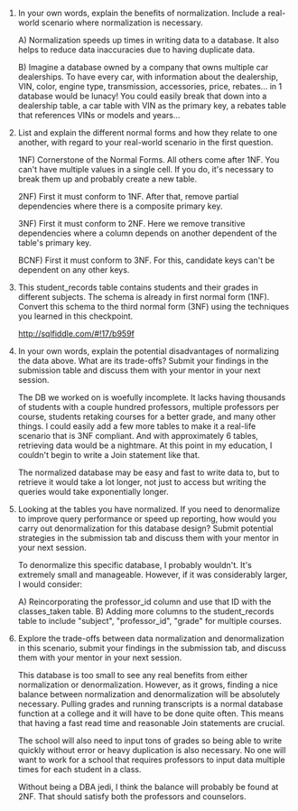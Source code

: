 1.  In your own words, explain the benefits of normalization. Include a real-world scenario where normalization is necessary.

    A)  Normalization speeds up times in writing data to a database. It also helps to reduce data inaccuracies due to having duplicate data.

    B)  Imagine a database owned by a company that owns multiple car dealerships. To have every car, with information about the dealership, VIN, color, engine type, transmission, accessories, price, rebates... in 1 database would be lunacy! You could easily break that down into a dealership table, a car table with VIN as the primary key, a rebates table that references VINs or models and years...

2.  List and explain the different normal forms and how they relate to one another, with regard to your real-world scenario in the first question.

    1NF)    Cornerstone of the Normal Forms. All others come after 1NF. You can't have multiple values in a single cell. If you do, it's necessary to break them up and probably create a new table.

    2NF)	First it must conform to 1NF. After that, remove partial dependencies where there is a composite primary key.

    3NF)	First it must conform to 2NF. Here we remove transitive dependencies where a column depends on another dependent of the table's primary key.

    BCNF)	First it must conform to 3NF. For this, candidate keys can't be dependent on any other keys.

3.  This student_records table contains students and their grades in different subjects. The schema is already in first normal form (1NF). Convert this schema to the third normal form (3NF) using the techniques you learned in this checkpoint.

    http://sqlfiddle.com/#!17/b959f

4. In your own words, explain the potential disadvantages of normalizing the data above. What are its trade-offs? Submit your findings in the submission table and discuss them with your mentor in your next session.

    The DB we worked on is woefully incomplete. It lacks having thousands of students with a couple hundred professors, multiple professors per course, students retaking courses for a better grade, and many other things. I could easily add a few more tables to make it a real-life scenario that is 3NF compliant. And with approximately 6 tables, retrieving data would be a nightmare. At this point in my education, I couldn't begin to write a Join statement like that.

    The normalized database may be easy and fast to write data to, but to retrieve it would take a lot longer, not just to access but writing the queries would take exponentially longer.

5.  Looking at the tables you have normalized. If you need to denormalize to improve query performance or speed up reporting, how would you carry out denormalization for this database design? Submit potential strategies in the submission tab and discuss them with your mentor in your next session.

    To denormalize this specific database, I probably wouldn't. It's extremely small and manageable. However, if it was considerably larger, I would consider:

    A)  Reincorporating the professor_id column and use that ID with the classes_taken table.
    B)  Adding more columns to the student_records table to include "subject", "professor_id", "grade" for multiple courses.

6.  Explore the trade-offs between data normalization and denormalization in this scenario, submit your findings in the submission tab, and discuss them with your mentor in your next session.

    This database is too small to see any real benefits from either normalization or denormalization. However, as it grows, finding a nice balance between normalization and denormalization will be absolutely necessary. Pulling grades and running transcripts is a normal database function at a college and it will have to be done quite often. This means that having a fast read time and reasonable Join statements are crucial.

    The school will also need to input tons of grades so being able to write quickly without error or heavy duplication is also necessary. No one will want to work for a school that requires professors to input data multiple times for each student in a class.

    Without being a DBA jedi, I think the balance will probably be found at 2NF. That should satisfy both the professors and counselors.
